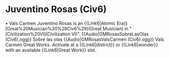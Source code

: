 # Juventino Rosas (Civ6)

• Vals Carmen
Juventino Rosas is an {{Link6|Atomic Era}} [Great%20Musician%20%28Civ6%29](Great Musician) in "[Civilization%20VI](Civilization VI)".
{{Audio|GMRosasSobreLasOlas (Civ6).ogg}} Sobre las olas
{{Audio|GMRosasValsCarmen (Civ6).ogg}} Vals Carmen
Great Works.
Activate at a {{Link6|district}} or {{Link6|wonder}} with an available {{Link6|Great Work}} slot.